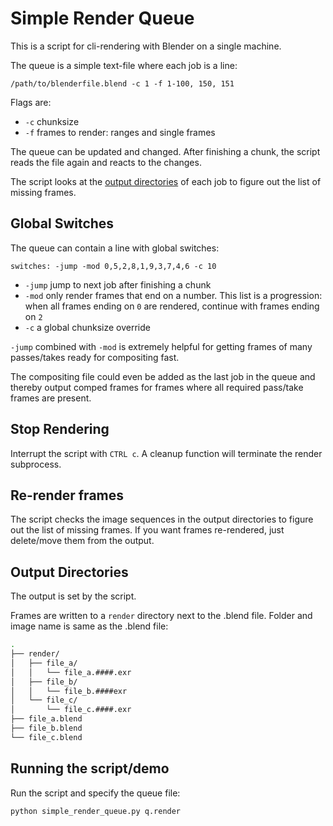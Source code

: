 # Simple Render Queue

This is a script for cli-rendering with Blender on a single machine.

The queue is a simple text-file where each job is a line:

`/path/to/blenderfile.blend -c 1 -f 1-100, 150, 151`

Flags are:

- `-c` chunksize
- `-f` frames to render: ranges and single frames

The queue can be updated and changed.
After finishing a chunk, the script reads the file again and reacts to the changes.

The script looks at the [output directories](#output-directories) of each job to figure out the list of missing frames.

## Global Switches

The queue can contain a line with global switches:

`switches: -jump -mod 0,5,2,8,1,9,3,7,4,6 -c 10`

- `-jump` jump to next job after finishing a chunk
- `-mod` only render frames that end on a number. This list is a progression: when all frames ending on `0` are rendered, continue with
  frames ending on `2`
- `-c` a global chunksize override

`-jump` combined with `-mod` is extremely helpful for getting frames of many passes/takes ready for compositing fast.

The compositing file could even be added as the last job in the queue and thereby output comped frames
for frames where all required pass/take frames are present.

## Stop Rendering

Interrupt the script with `CTRL c`. A cleanup function will terminate the render subprocess.

## Re-render frames

The script checks the image sequences in the output directories to figure out the list of missing frames.
If you want frames re-rendered, just delete/move them from the output.

## Output Directories

The output is set by the script.

Frames are written to a `render` directory next to the .blend file.
Folder and image name is same as the .blend file:

```sh
.
├── render/
│   ├── file_a/
│   │   └── file_a.####.exr
│   ├── file_b/
│   │   └── file_b.####exr
│   └── file_c/
│       └── file_c.####.exr
├── file_a.blend
├── file_b.blend
└── file_c.blend
```

## Running the script/demo

Run the script and specify the queue file:

```sh
python simple_render_queue.py q.render
```
